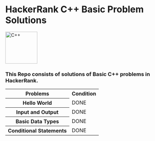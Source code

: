 <h1> HackerRank C++ Basic Problem Solutions </h1>

<img src ="https://imgs.search.brave.com/PYZz2YzOKrPWNm37OmwY-z5TACh-oT68Ri5swL339Pw/rs:fit:1200:1200:1/g:ce/aHR0cHM6Ly9zZHRp/bWVzLmNvbS93cC1j/b250ZW50L3VwbG9h/ZHMvMjAxOC8wMy9j/cHBwcC5wbmc" alt="C++" height="100" width="100">

<br>

<h3>This Repo consists of solutions of Basic C++ problems in HackerRank. </h3>


<table>
  <tr>
    <th>Problems</th>
    <th>Condition</th>
  </tr>
  <tr>
    <th>Hello World</th>
    <td>DONE</td>
  </tr>
  <tr>
    <th>Input and Output</th>
    <td>DONE</td>
  </tr>
  <tr>
    <th>Basic Data Types</th>
    <td>DONE</td>
  </tr>
  <tr>
    <th>Conditional Statements</th>
    <td>DONE</td>
  </tr>
</table>
